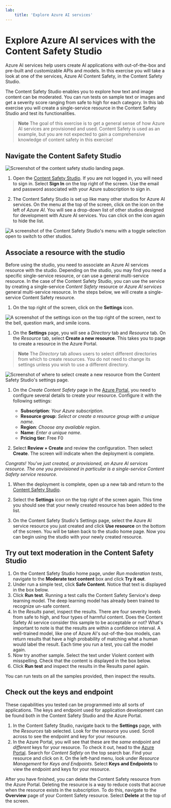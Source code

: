 ```yaml
---
lab:
    title: 'Explore Azure AI services'
---
```


# Explore Azure AI services with the Content Safety Studio

Azure AI services help users create AI applications with out-of-the-box and pre-built and customizable APIs and models. In this exercise you will take a look at one of the services, Azure AI Content Safety, in the Content Safety Studio. 

The Content Safety Studio enables you to explore how text and image content can be moderated. You can run tests on sample text or images and get a severity score ranging from safe to high for each category. In this lab exercise you will create a single-service resource in the Content Safety Studio and test its functionalities. 

> **Note**
> The goal of this exercise is to get a general sense of how Azure AI services are provisioned and used. Content Safety is used as an example, but you are not expected to gain a comprehensive knowledge of content safety in this exercise!

## Navigate the Content Safety Studio 

![Screenshot of the content safety studio landing page.](./media/content-safety/content-safety-getting-started.png)


1. Open the [Content Safety Studio](https://contentsafety.cognitive.azure.com?azure-portal=true). If you are not logged in, you will need to sign in. Select **Sign In** on the top right of the screen. Use the email and password associated with your Azure subscription to sign in. 

1. The Content Safety Studio is set up like many other studios for Azure AI services. On the menu at the top of the screen, click on the icon on the left of *Azure AI*. You will see a drop-down list of other studios designed for development with Azure AI services. You can click on the icon again to hide the list.

![A screenshot of the Content Safety Studio's menu with a toggle selection open to switch to other studios.](./media/content-safety/studio-toggle-icon.png)  

## Associate a resource with the studio 

Before using the studio, you need to associate an Azure AI services resource with the studio. Depending on the studio, you may find you need a specific single-service resource, or can use a general multi-service resource. In the case of the Content Safety Studio, you can use the service by creating a single-service *Content Safety* resource or *Azure AI services* general multi-service resource. In the steps below, we will create a single-service Content Safety resource. 

1. On the top right of the screen, click on the **Settings** icon. 

![A screenshot of the settings icon on the top right of the screen, next to the bell, question mark, and smile icons.](./media/content-safety/settings-toggle.png)

1. On the **Settings** page, you will see a *Directory* tab and *Resource* tab. On the *Resource* tab, select **Create a new resource**. This takes you to page to create a resource in the Azure Portal.

> **Note**
> The *Directory* tab allows users to select different directories from which to create resources. You do not need to change its settings unless you wish to use a different directory. 

![Screenshot of where to select create a new resource from the Content Safety Studio's settings page.](./media/content-safety/create-new-resource-from-studio.png)

1. On the *Create Content Safety* page in the [Azure Portal](https://portal.azure.com?auzre-portal=true), you need to configure several details to create your resource. Configure it with the following settings:
    - **Subscription**: *Your Azure subscription*.
    - **Resource group**: *Select or create a resource group with a unique name*.
    - **Region**: *Choose any available region*.
    - **Name**: *Enter a unique name*.
    - **Pricing tier**: Free F0

1. Select **Review + Create** and review the configuration. Then select **Create**. The screen will indicate when the deployment is complete. 

*Congrats! You've just created, or provisioned, an Azure AI services resource. The one you provisioned in particular is a single-service Content Safety service resource.*

1. When the deployment is complete, open up a new tab and return to the [Content Safety Studio](https://contentsafety.cognitive.azure.com?azure-portal=true). 

1. Select the **Settings** icon on the top right of the screen again. This time you should see that your newly created resource has been added to the list.  

1. On the Content Safety Studio's Settings page, select the Azure AI service resource you just created and click **Use resource** on the bottom of the screen. You will be taken back to the studio home page. Now you can begin using the studio with your newly created resource.

## Try out text moderation in the Content Safety Studio

1. On the Content Safety Studio home page, under *Run moderation tests*, navigate to the **Moderate text content** box and click **Try it out**.
1. Under run a simple test, click **Safe Content**. Notice that text is displayed in the box below. 
1. Click **Run test**. Running a test calls the Content Safety Service's deep learning model. The deep learning model has already been trained to recognize un-safe content.
1. In the *Results* panel, inspect the results. There are four severity levels from safe to high, and four types of harmful content. Does the Content Safety AI service consider this sample to be acceptable or not? What's important to note is that the results are within a confidence interval. A well-trained model, like one of Azure AI's out-of-the-box models, can return results that have a high probability of matching what a human would label the result. Each time you run a test, you call the model again. 
1. Now try another sample. Select the text under Violent content with misspelling. Check that the content is displayed in the box below.
1. Click **Run test** and inspect the results in the Results panel again. 

You can run tests on all the samples provided, then inspect the results.

## Check out the keys and endpoint

These capabilities you tested can be programmed into all sorts of applications. The keys and endpoint used for application development can be found both in the Content Safety Studio and the Azure Portal. 

1. In the Content Safety Studio, navigate back to the **Settings** page, with the *Resources* tab selected. Look for the resource you used. Scroll across to see the endpoint and key for your resource. 
1. In the Azure Portal, you will see that these are the *same* endpoint and *different* keys for your resource. To check it out, head to the [Azure Portal](https://portal.azure.com?auzre-portal=true). Search for *Content Safety* on the top search bar. Find your resource and click on it. On the left-hand menu, look under *Resource Management* for *Keys and Endpoints*. Select **Keys and Endpoints** to view the endpoint and keys for your resource. 

After you have finished, you can delete the Content Safety resource from the Azure Portal. Deleting the resource is a way to reduce costs that accrue when the resource exists in the subscription. To do this, navigate to the **Overview** page of your Content Safety resource. Select **Delete** at the top of the screen. 
